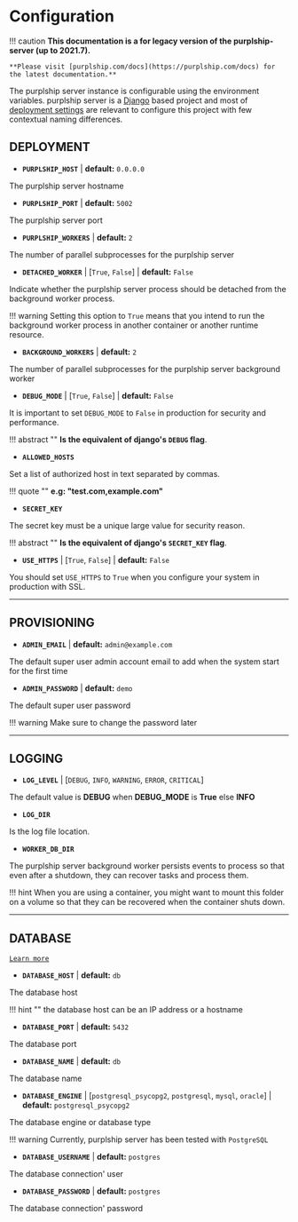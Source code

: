 # Configuration

!!! caution
    **This documentation is a for legacy version of the purplship-server (up to 2021.7).**

    **Please visit [purplship.com/docs](https://purplship.com/docs) for the latest documentation.**

The purplship server instance is configurable using the environment variables.
purplship server is a [Django](https://www.djangoproject.com/) based project
and most of [deployment settings](https://docs.djangoproject.com/en/3.2/howto/deployment/checklist/)
are relevant to configure this project with few contextual naming differences.

## DEPLOYMENT

- **`PURPLSHIP_HOST`** | **default:** `0.0.0.0`

The purplship server hostname

- **`PURPLSHIP_PORT`** | **default:** `5002`

The purplship server port

- **`PURPLSHIP_WORKERS`** | **default:** `2`

The number of parallel subprocesses for the purplship server

- **`DETACHED_WORKER`** | [`True`, `False`] | **default:** `False`

Indicate whether the purplship server process should be detached from the background worker process.

!!! warning
    Setting this option to `True` means that you intend to run the background worker process in another container
    or another runtime resource.

- **`BACKGROUND_WORKERS`** | **default:** `2`

The number of parallel subprocesses for the purplship server background worker

- **`DEBUG_MODE`** | [`True`, `False`] | **default:** `False`

It is important to set `DEBUG_MODE` to `False` in production for security and performance.

!!! abstract ""
    **Is the equivalent of django's `DEBUG` flag**.

- **`ALLOWED_HOSTS`**

Set a list of authorized host in text separated by commas.

!!! quote ""
    **e.g: "test.com,example.com"**

- **`SECRET_KEY`**

The secret key must be a unique large value for security reason.

!!! abstract ""
    **Is the equivalent of django's `SECRET_KEY` flag**.

- **`USE_HTTPS`** | [`True`, `False`] | **default:** `False`

You should set `USE_HTTPS` to `True` when you configure your system in production with SSL.

---

## PROVISIONING

- **`ADMIN_EMAIL`** | **default:** `admin@example.com`

The default super user admin account email to add when the system start for the first time

- **`ADMIN_PASSWORD`** | **default:** `demo`

The default super user password

!!! warning
    Make sure to change the password later

---

## LOGGING

- **`LOG_LEVEL`** | [`DEBUG`, `INFO`, `WARNING`, `ERROR`, `CRITICAL`]

The default value is **DEBUG** when **DEBUG_MODE** is **True** else **INFO**

- **`LOG_DIR`**

Is the log file location.

- **`WORKER_DB_DIR`**

The purplship server background worker persists events to process so that
even after a shutdown, they can recover tasks and process them.

!!! hint
    When you are using a container, you might want to mount this folder
    on a volume so that they can be recovered when the container shuts down.

---

## DATABASE

[`Learn more`](https://docs.djangoproject.com/en/3.2/ref/settings/#databases)

- **`DATABASE_HOST`** | **default:** `db`

The database host

!!! hint ""
    the database host can be an IP address or a hostname

- **`DATABASE_PORT`** | **default:** `5432`

The database port

- **`DATABASE_NAME`** | **default:** `db`

The database name

- **`DATABASE_ENGINE`** | [`postgresql_psycopg2`, `postgresql`, `mysql`, `oracle`] | **default:** `postgresql_psycopg2`

The database engine or database type

!!! warning
    Currently, purplship server has been tested with `PostgreSQL`

- **`DATABASE_USERNAME`** | **default:** `postgres`

The database connection' user

- **`DATABASE_PASSWORD`** | **default:** `postgres`

The database connection' password
